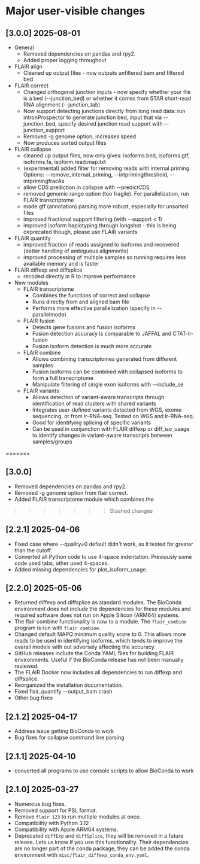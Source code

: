 # Major user-visible changes

## [3.0.0] 2025-08-01
* General
  * Removed dependencies on pandas and rpy2.
  * Added proper logging throughout
* FLAIR align
  * Cleaned up output files - now outputs unfiltered bam and filtered bed
* FLAIR correct
  * Changed orthogonal junction inputs - now specify whether your file is 
  a bed (--junction_bed) or whether it comes from STAR short-read RNA alignment (--junction_tab)
  * Now support detecting junctions directly from long read data: 
  run intronProspector to generate junction bed, input that via --junction_bed, 
  specify desired junction read support with --junction_support
  * Removed -g genome option, increases speed
  * Now produces sorted output files
* FLAIR collapse
  * cleaned up output files, now only gives: isoforms.bed, isoforms.gtf, isoforms.fa, isoform.read.map.txt
  * (experimental) added filter for removing reads with internal priming. 
  Options: --remove_internal_priming, --intprimingthreshold, --intprimingfracAs
  * allow CDS prediction in collapse with --predictCDS
  * removed genomic range option (too fragile). For parallelization, run FLAIR transcriptome
  * made gtf (annotation) parsing more robust, especially for unsorted files 
  * improved fractional support filtering (with --support < 1)
  * improved isoform haplotyping through longshot - this is being deprecated though, please use FLAIR variants
* FLAIR quantify
  * improved fraction of reads assigned to isoforms and recovered (better handling of ambiguous alignments)
  * improved processing of multiple samples so running requires less available memory and is faster
* FLAIR diffexp and diffsplice
  * recoded directly in R to improve performance
* New modules
  * FLAIR transcriptome
    * Combines the functions of correct and collapse
    * Runs directly from and aligned bam file
    * Performs more effective parallelization (specify in --parallelmode)
  * FLAIR fusion
    * Detects gene fusions and fusion isoforms
    * Fusion detection accuracy is comparable to JAFFAL and CTAT-lr-fusion
    * Fusion isoform detection is much more accurate
  * FLAIR combine
    * Allows combining transcriptomes generated from different samples
    * Fusion isoforms can be combined with collapsed isoforms to form a full transcriptome
    * Manipulate filtering of single exon isoforms with --include_se
  * FLAIR variants
    * Allows detection of variant-aware transcripts through 
    identification of read clusters with shared variants
    * Integrates user-defined variants detected from WGS, exome sequencing, 
    or from lr-RNA-seq. Tested on WGS and lr-RNA-seq.
    * Good for identifying splicing of specific variants
    * Can be used in conjunction with FLAIR diffexp or diff_iso_usage 
    to identify changes in variant-aware transcripts between samples/groups
    


=======
## [3.0.0]
* Removed dependencies on pandas and rpy2.
* Removed -g genome option from flair correct.
* Added FLAIR transcriptome module which combines the 
>>>>>>> Stashed changes


## [2.2.1] 2025-04-06
* Fixed case where --quality=0 default didn't work, as it tested for greater
  than the cutoff.
* Converted all Python code to use 4-space indentation.  Previously some code
  used tabs, other used 4-spaces.
* Added missing dependencies for plot_isoform_usage.


## [2.2.0] 2025-05-06
* Returned diffexp and diffsplice as standard modules.  The BioConda
  environment does not include the dependencies for these modules
  and required software does not run on Apple Silicon (ARM64) systems.
* The flair combine functionality is now to a module.  The
  `flair_combine` program is run with `flair combine`.
* Changed default MAPQ minimum quality score to 0. This allows more reads to
  be used in identifying isoforms, which tends to improve the overall models
  with out adversely affecting the accuracy.
* GitHub releases include the Conda YAML files for building FLAIR
  environments.  Useful if the BioConda release has not been manually
  reviewed.
* The FLAIR Docker now includes all dependencies to run diffexp and diffsplice.
* Reorganized the installation documentation.
* Fixed flair_quantify --output_bam crash
* Other bug fixes

## [2.1.2] 2025-04-17
* Address issue getting BioConda to work
* Bug fixes for collapse command line parsing

## [2.1.1] 2025-04-10
* converted all programs to use console scripts to allow BioConda to work

## [2.1.0] 2025-03-27
* Numerous bug fixes.
* Removed support for PSL format.
* Remove `flair 123` to run multiple modules at once.
* Compatibility with Python 3.12 
* Compatibility with Apple ARM64 systems.
* Deprecated `diffExp` and `diffSplice`, they will be removed in a future release.
  Lets us know if you use this functionality.  Their dependencies are no longer
  part of the conda package, they can be added the conda environment with
  `misc/flair_diffexp_conda_env.yaml`.
